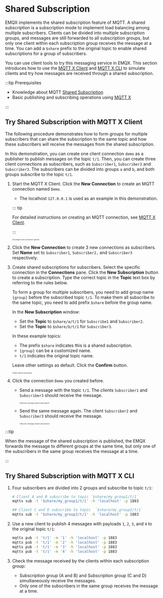 # Shared Subscription

EMQX implements the shared subscription feature of MQTT. A shared subscription is a subscription mode to implement load balancing among multiple subscribers. Clients can be divided into multiple subscription groups, and messages are still forwarded to all subscription groups, but only one client within each subscription group receives the message at a time. You can add a `$share` prefix to the original topic to enable shared subscriptions for a group of subscribers.

You can use client tools to try this messaging service in EMQX. This section introduces how to use the [MQTT X Client](https://mqttx.app/) and [MQTT X CLI](https://mqttx.app/cli) to simulate clients and try how messages are received through a shared subscription.

:::tip Prerequisites

- Knowledge about MQTT [Shared Subscription](./mqtt-concepts.md#shared-subscription)
- Basic publishing and subscribing operations using [MQTT X](./publish-and-subscribe.md) 

:::

## Try Shared Subscription with MQTT X Client

The following procedure demonstrates how to form groups for multiple subscribers that can share the subscription to the same topic and how these subscribers will receive the messages from the shared subscription.

In this demonstration, you can create one client connection `demo` as a publisher to publish messages on the topic `t/1`. Then, you can create three client connections as subscribers, such as `Subscriber1`, `Subscriber2` and `Subscriber3`.  The subscribers can be divided into groups `a` and `b`, and both groups subscribe to the topic `t/1`. 

1. Start the MQTT X Client. Click the **New Connection** to create an MQTT connection named `Demo`.

   - The localhost `127.0.0.1` is used as an example in this demonstration.

   ::: tip 

   For detailed instructions on creating an MQTT connection, see [MQTT X Client](./publish-and-subscribe.md).

   :::

   <img src="./assets/Configure-new-connection-general.png" alt="Configure-new-connection-general" style="zoom:35%;" />

2. Click the **New Connection** to create 3 new connections as subscribers. Set **Name** set to `Subscriber1`, `Subscriber2,` and `Subscriber3` respectively. 

3. Create shared subscriptions for subscribers. Select the specific connection in the **Connections** pane. Click the **New Subscription** button to create a subscription. Type the correct topic in the **Topic** text box by referring to the rules below.

   To form a group for multiple subscribers, you need to add group name `{group}` before the subscribed topic `t/1`. To make them all subscribe to the same topic, you need to add prefix `$share` before the group name. 

   In the **New Subscription** window:

   - Set the **Topic** to `$share/a/t/1` for `Subscribe1` and `Subscriber2`.
   - Set the **Topic** to `$share/b/t/1` for `Subscriber3`.

   In these example topics: 

   - The prefix `$share` indicates this is a shared subscription.
   - `{group}` can be a customized name.
   - `t/1` indicates the original topic name.

   Leave other settings as default. Click the **Confirm** button.

   <img src="./assets/New-shared-subscription.png" alt="New-shared-subscription" style="zoom:35%;" />

5. Click the connection `Demo` you created before. 

   - Send a message with the topic `t/1`. The clients `Subscriber1` and `Subscriber3` should receive the message. 

     <img src="./assets/Receive-message-shared-subscription1.png" alt="Receive-message-shared-subscription1" style="zoom:35%;" />

   - Send the same message again. The client `Subscriber2` and `Subscriber3` should receive the message.

     <img src="./assets/Receive-message-shared-subscription2.png" alt="Receive-message-shared-subscription2" style="zoom:35%;" />

:::tip

When the message of the shared subscription is published, the EMQX forwards the message to different groups at the same time, but only one of the subscribers in the same group receives the message at a time.

:::

## Try Shared Subscription with MQTT X CLI

1. Four subscribers are divided into 2 groups and subscribe to topic  `t/1`:

   ```bash
   # Client A and B subscribe to topic `$share/my_group1/t/1`
   mqttx sub -t '$share/my_group1/t/1' -h 'localhost' -p 1883
   
   ## Client C and D subscribe to topic  `$share/my_group2/t/1`
   mqttx sub -t '$share/my_group2/t/1' -h 'localhost' -p 1883
   ```

2. Use a new client to publish 4 messages with payloads `1`, `2`, `3`, and `4` to the original topic `t/1`:

   ```bash
   mqttx pub -t 't/1' -m '1' -h 'localhost' -p 1883
   mqttx pub -t 't/1' -m '2' -h 'localhost' -p 1883
   mqttx pub -t 't/1' -m '3' -h 'localhost' -p 1883
   mqttx pub -t 't/1' -m '4' -h 'localhost' -p 1883
   ```

3. Check the message received by the clients within each subscription group:

   - Subscription group (A and B) and Subscription group (C and D) simultaneously receive the messages.
   - Only one of the subscribers in the same group receives the message at a time.
